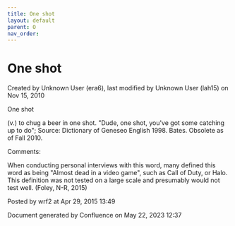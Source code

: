 ```yaml
---
title: One shot
layout: default
parent: O
nav_order:
---
```


# One shot

Created by  Unknown User (era6), last modified by  Unknown User (lah15) on Nov 15, 2010

One shot

(v.) to chug a beer in one shot. &quot;Dude, one shot, you've got some catching up to do&quot;; Source: Dictionary of Geneseo English 1998. Bates. Obsolete as of Fall 2010.

Comments:

When conducting personal interviews with this word, many defined this word as being &quot;Almost dead in a video game&quot;, such as Call of Duty, or Halo. This definition was not tested on a large scale and presumably would not test well. (Foley, N-R, 2015)

Posted by wrf2 at Apr 29, 2015 13:49

Document generated by Confluence on May 22, 2023 12:37


